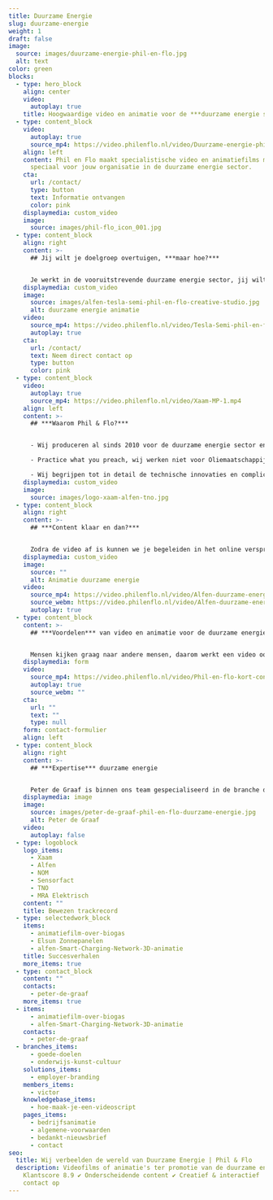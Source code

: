 ```yaml
---
title: Duurzame Energie
slug: duurzame-energie
weight: 1
draft: false
image:
  source: images/duurzame-energie-phil-en-flo.jpg
  alt: text
color: green
blocks:
  - type: hero_block
    align: center
    video:
      autoplay: true
    title: Hoogwaardige video en animatie voor de ***duurzame energie sector***
  - type: content_block
    video:
      autoplay: true
      source_mp4: https://video.philenflo.nl/video/Duurzame-energie-phil-en-flo2.mp4
    align: left
    content: Phil en Flo maakt specialistische video en animatiefilms met impact,
      speciaal voor jouw organisatie in de duurzame energie sector.
    cta:
      url: /contact/
      type: button
      text: Informatie ontvangen
      color: pink
    displaymedia: custom_video
    image:
      source: images/phil-flo_icon_001.jpg
  - type: content_block
    align: right
    content: >-
      ## Jij wilt je doelgroep overtuigen, ***maar hoe?***


      Je werkt in de vooruitstrevende duurzame energie sector, jij wilt je doelgroep informeren over je innovaties. Dan zoek je een content partner die oplossingen biedt. Jouw uitdaging zetten wij om in impactvolle en creatieve [animatiefilms](https://www.philenflo.nl/oplossingen/animatie-laten-maken/) en [video](https://www.philenflo.nl/oplossingen/video-laten-maken/), die jou helpen je doelgroep te overtuigen. Zonder dat dit jou heel veel tijd kost, onze specialisten weten namelijk heel veel van jouw sector. Kan jij lekker door met je werk, terwijl wij jouw [marketing](https://www.philenflo.nl/oplossingen/videomarketing/) een boost geven.
    displaymedia: custom_video
    image:
      source: images/alfen-tesla-semi-phil-en-flo-creative-studio.jpg
      alt: duurzame energie animatie
    video:
      source_mp4: https://video.philenflo.nl/video/Tesla-Semi-phil-en-flo.mp4
      autoplay: true
    cta:
      url: /contact/
      text: Neem direct contact op
      type: button
      color: pink
  - type: content_block
    video:
      autoplay: true
      source_mp4: https://video.philenflo.nl/video/Xaam-MP-1.mp4
    align: left
    content: >-
      ## ***Waarom Phil & Flo?***


      - Wij produceren al sinds 2010 voor de duurzame energie sector en geloven in jouw sector.

      - Practice what you preach, wij werken niet voor Oliemaatschappijen.

      - Wij begrijpen tot in detail de technische innovaties en complicaties in de energietransitie.
    displaymedia: custom_video
    image:
      source: images/logo-xaam-alfen-tno.jpg
  - type: content_block
    align: right
    content: >-
      ## ***Content klaar en dan?***


      Zodra de video af is kunnen we je begeleiden in het online verspreiden ervan. Zo weet je zeker dat de boodschap van de film ook bij de juiste doelgroep terecht komt. Dit kan op LinkedIn, Instagram, [YouTube](https://www.philenflo.nl/you-tube-marketing/) Twitter en nog veel meer kanalen. Voor grote campagnes helpen onze specialisten je bij het testen van meerdere film varianten. Bel ons direct voor vrijblijvend concreet advies op 085 -273 8331.
    displaymedia: custom_video
    image:
      source: ""
      alt: Animatie duurzame energie
    video:
      source_mp4: https://video.philenflo.nl/video/Alfen-duurzame-energie.mp4
      source_webm: https://video.philenflo.nl/video/Alfen-duurzame-energie.webm
      autoplay: true
  - type: content_block
    content: >-
      ## ***Voordelen*** van video en animatie voor de duurzame energie sector


      Mensen kijken graag naar andere mensen, daarom werkt een video ook sterker dan een stuk tekst alleen. Voor de duurzame energie branche ontwikkelen we graag video's die aanspreken bij de doelgroep. Echter sommige initiatieven zijn niet in "gewoon" beeld te vatten, in dat geval kan je beter kiezen voor animatie. Het voordeel van animatie is dat we de omgeving en het product in zijn geheel controleren en verhelderen.
    displaymedia: form
    video:
      source_mp4: https://video.philenflo.nl/video/Phil-en-flo-kort-contact2.mp4
      autoplay: true
      source_webm: ""
    cta:
      url: ""
      text: ""
      type: null
    form: contact-formulier
    align: left
  - type: content_block
    align: right
    content: >-
      ## ***Expertise*** duurzame energie


      Peter de Graaf is binnen ons team gespecialiseerd in de branche duurzame energie en is het aanspreekpunt op dit vlak. Hij heeft veel expertise op dit gebied en samen met jou kan hij het verhaal duiden en begrijpbaar maken voor jouw doelgroep. Je kan Peter bellen op 085 -273 8331 om direct even te sparren over de mogelijkheden.
    displaymedia: image
    image:
      source: images/peter-de-graaf-phil-en-flo-duurzame-energie.jpg
      alt: Peter de Graaf
    video:
      autoplay: false
  - type: logoblock
    logo_items:
      - Xaam
      - Alfen
      - NOM
      - Sensorfact
      - TNO
      - MRA Elektrisch
    content: ""
    title: Bewezen trackrecord
  - type: selectedwork_block
    items:
      - animatiefilm-over-biogas
      - Elsun Zonnepanelen
      - alfen-Smart-Charging-Network-3D-animatie
    title: Succesverhalen
    more_items: true
  - type: contact_block
    content: ""
    contacts:
      - peter-de-graaf
    more_items: true
  - items:
      - animatiefilm-over-biogas
      - alfen-Smart-Charging-Network-3D-animatie
    contacts:
      - peter-de-graaf
  - branches_items:
      - goede-doelen
      - onderwijs-kunst-cultuur
    solutions_items:
      - employer-branding
    members_items:
      - victor
    knowledgebase_items:
      - hoe-maak-je-een-videoscript
    pages_items:
      - bedrijfsanimatie
      - algemene-voorwaarden
      - bedankt-nieuwsbrief
      - contact
seo:
  title: Wij verbeelden de wereld van Duurzame Energie | Phil & Flo
  description: Videofilms of animatie's ter promotie van de duurzame energie. ✔
    Klantscore 8.9 ✔ Onderscheidende content ✔ Creatief & interactief | Neem
    contact op
---
```

